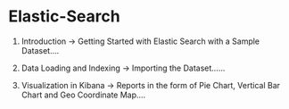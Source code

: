 # Elastic-Search

1) Introduction -> Getting Started with Elastic Search with a Sample Dataset....

2) Data Loading and Indexing -> Importing the Dataset......

3) Visualization in Kibana -> Reports in the form of Pie Chart, Vertical Bar Chart and Geo Coordinate Map....

